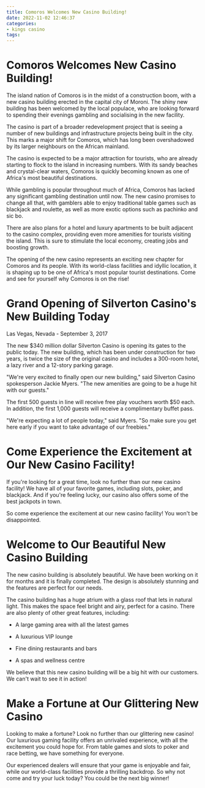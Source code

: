 ```yaml
---
title: Comoros Welcomes New Casino Building!
date: 2022-11-02 12:46:37
categories:
- kings casino
tags:
---
```



#  Comoros Welcomes New Casino Building!

The island nation of Comoros is in the midst of a construction boom, with a new casino building erected in the capital city of Moroni. The shiny new building has been welcomed by the local populace, who are looking forward to spending their evenings gambling and socialising in the new facility.

The casino is part of a broader redevelopment project that is seeing a number of new buildings and infrastructure projects being built in the city. This marks a major shift for Comoros, which has long been overshadowed by its larger neighbours on the African mainland.

The casino is expected to be a major attraction for tourists, who are already starting to flock to the island in increasing numbers. With its sandy beaches and crystal-clear waters, Comoros is quickly becoming known as one of Africa's most beautiful destinations.

While gambling is popular throughout much of Africa, Comoros has lacked any significant gambling destination until now. The new casino promises to change all that, with gamblers able to enjoy traditional table games such as blackjack and roulette, as well as more exotic options such as pachinko and sic bo.

There are also plans for a hotel and luxury apartments to be built adjacent to the casino complex, providing even more amenities for tourists visiting the island. This is sure to stimulate the local economy, creating jobs and boosting growth.

The opening of the new casino represents an exciting new chapter for Comoros and its people. With its world-class facilities and idyllic location, it is shaping up to be one of Africa's most popular tourist destinations. Come and see for yourself why Comoros is on the rise!

#  Grand Opening of Silverton Casino's New Building Today

Las Vegas, Nevada - September 3, 2017

The new $340 million dollar Silverton Casino is opening its gates to the public today. The new building, which has been under construction for two years, is twice the size of the original casino and includes a 300-room hotel, a lazy river and a 12-story parking garage.

"We're very excited to finally open our new building," said Silverton Casino spokesperson Jackie Myers. "The new amenities are going to be a huge hit with our guests."

The first 500 guests in line will receive free play vouchers worth $50 each. In addition, the first 1,000 guests will receive a complimentary buffet pass.

"We're expecting a lot of people today," said Myers. "So make sure you get here early if you want to take advantage of our freebies."

#  Come Experience the Excitement at Our New Casino Facility!

If you're looking for a great time, look no further than our new casino facility! We have all of your favorite games, including slots, poker, and blackjack. And if you're feeling lucky, our casino also offers some of the best jackpots in town.

So come experience the excitement at our new casino facility! You won't be disappointed.

#  Welcome to Our Beautiful New Casino Building

The new casino building is absolutely beautiful. We have been working on it for months and it is finally completed. The design is absolutely stunning and the features are perfect for our needs.

The casino building has a huge atrium with a glass roof that lets in natural light. This makes the space feel bright and airy, perfect for a casino. There are also plenty of other great features, including:

- A large gaming area with all the latest games

- A luxurious VIP lounge

- Fine dining restaurants and bars

- A spas and wellness centre

We believe that this new casino building will be a big hit with our customers. We can't wait to see it in action!

#  Make a Fortune at Our Glittering New Casino

Looking to make a fortune? Look no further than our glittering new casino! Our luxurious gaming facility offers an unrivaled experience, with all the excitement you could hope for. From table games and slots to poker and race betting, we have something for everyone.

Our experienced dealers will ensure that your game is enjoyable and fair, while our world-class facilities provide a thrilling backdrop. So why not come and try your luck today? You could be the next big winner!